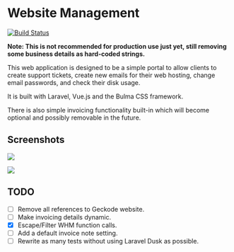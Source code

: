# Website Management

[![Build Status](https://travis-ci.org/jeffory/Website-Management.svg?branch=master)](https://travis-ci.org/jeffory/Website-Management)

**Note: This is not recommended for production use just yet, still removing some business
details as hard-coded strings.**

This web application is designed to be a simple portal to allow clients to create support
tickets, create new emails for their web hosting, change email passwords, and check their
disk usage.

It is built with Laravel, Vue.js and the Bulma CSS framework.

There is also simple invoicing functionality built-in which will become optional and possibly
removable in the future.

## Screenshots

![](http://keithmcgahey.com/images/geckode/geckode-01.jpg)

![](http://keithmcgahey.com/images/geckode/geckode-03.jpg)

## TODO

- [ ] Remove all references to Geckode website.
- [ ] Make invoicing details dynamic.
- [x] Escape/Filter WHM function calls.
- [ ] Add a default invoice note setting.
- [ ] Rewrite as many tests without using Laravel Dusk as possible.
